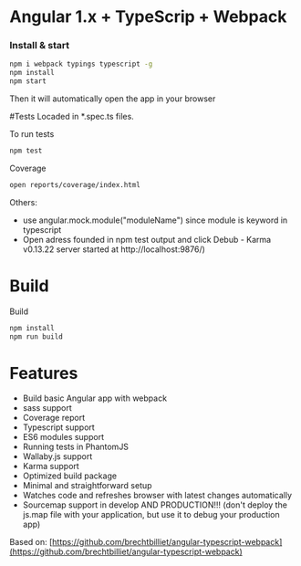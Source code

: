 # Angular 1.x + TypeScrip + Webpack

### Install & start

```sh
npm i webpack typings typescript -g
npm install
npm start
```

Then it will automatically open the app in your browser

#Tests
Locaded in *.spec.ts files.


To run tests

```sh
npm test
```

Coverage

```sh
open reports/coverage/index.html
```

Others:
- use angular.mock.module("moduleName") since module is keyword in typescript
- Open adress founded in npm test output and click Debub - Karma v0.13.22 server started at http://localhost:9876/)


# Build

Build
```sh
npm install
npm run build
```


# Features

- Build basic Angular app with webpack
- sass support
- Coverage report
- Typescript support
- ES6 modules support
- Running tests in PhantomJS
- Wallaby.js support
- Karma support
- Optimized build package
- Minimal and straightforward setup
- Watches code and refreshes browser with latest changes automatically
- Sourcemap support in develop AND PRODUCTION!!! (don't deploy the js.map file with your application, but use it to debug your production app)

Based on: [https://github.com/brechtbilliet/angular-typescript-webpack](https://github.com/brechtbilliet/angular-typescript-webpack)